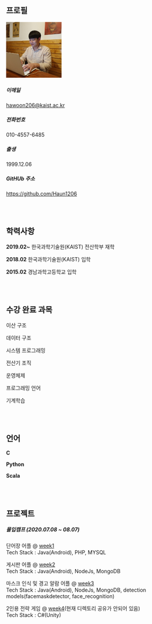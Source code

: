 ## 프로필

<img src = "./face.jpg" width="30%">


##### 이메일
hawoon206@kaist.ac.kr

##### 전화번호
010-4557-6485

##### 출생
1999.12.06

##### GitHUb 주소
https://github.com/Haun1206

<br>
<br>

## 학력사항

**2019.02~** 한국과학기술원(KAIST) 전산학부 재학

**2018.02**  한국과학기술원(KAIST) 입학

**2015.02**  경남과학고등학교 입학

<br>
<br>

## 수강 완료 과목 
이산 구조

데이터 구조

시스템 프로그래밍

전산기 조직

운영체제

프로그래밍 언어

기계학습

<br>
<br>

## 언어

**C**

**Python**

**Scala**

<br>
<br>

## 프로젝트

##### 몰입캠프 (2020.07.08 ~ 08.07)

단어장 어플 @ [week1](https://github.com/ohsuz/madcamp_week1_TabApp.git)
<br>
Tech Stack : Java(Android), PHP, MYSQL

게시판 어플 @ [week2](https://github.com/Haun1206/madcam_week2.git)
<br>
Tech Stack : Java(Android), NodeJs, MongoDB

마스크 인식 및 경고 알람 어플 @ [week3](https://github.com/jinh0290/MadCamp-week3.git)
<br>
Tech Stack : Java(Android), NodeJs, MongoDB, detection models(facemaskdetector, face_recognition)

2인용 전략 게임 @ [week4](https://github.com/sungjin-shin/madcamp2020s-week4.git)(현재 디렉토리 공유가 안되어 있음)
<br>
Tech Stack : C#(Unity)




